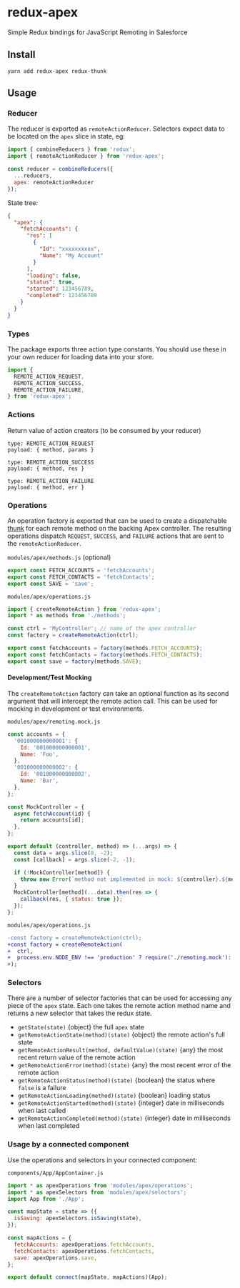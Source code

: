 # redux-apex
Simple Redux bindings for JavaScript Remoting in Salesforce

## Install

`yarn add redux-apex redux-thunk`

## Usage

### Reducer

The reducer is exported as `remoteActionReducer`. Selectors expect data to be located on the `apex` slice in state, eg:

```js
import { combineReducers } from 'redux';
import { remoteActionReducer } from 'redux-apex';

const reducer = combineReducers({
  ...reducers,
  apex: remoteActionReducer
});
```

State tree:
```json
{
  "apex": {
    "fetchAccounts": {
      "res": [
        {
          "Id": "xxxxxxxxxx",
          "Name": "My Account"
        }
      ],
      "loading": false,
      "status": true,
      "started": 123456789,
      "completed": 123456789
    }
  }
}
```

### Types

The package exports three action type constants. You should use these in your own reducer for loading data into your store.

```js
import {
  REMOTE_ACTION_REQUEST,
  REMOTE_ACTION_SUCCESS,
  REMOTE_ACTION_FAILURE,
} from 'redux-apex';
```

### Actions

Return value of action creators (to be consumed by your reducer)

```
type: REMOTE_ACTION_REQUEST
payload: { method, params }

type: REMOTE_ACTION_SUCCESS
payload: { method, res }

type: REMOTE_ACTION_FAILURE
payload: { method, err }
```

### Operations

An operation factory is exported that can be used to create a dispatchable [thunk](https://github.com/reduxjs/redux-thunk) for each remote method on the backing Apex controller. The resulting operations dispatch `REQUEST`, `SUCCESS`, and `FAILURE` actions that are sent to the `remoteActionReducer`.

`modules/apex/methods.js` (optional)
```js
export const FETCH_ACCOUNTS = 'fetchAccounts';
export const FETCH_CONTACTS = 'fetchContacts';
export const SAVE = 'save';
```

`modules/apex/operations.js`
```js
import { createRemoteAction } from 'redux-apex';
import * as methods from './methods';

const ctrl = 'MyController'; // name of the apex controller
const factory = createRemoteAction(ctrl);

export const fetchAccounts = factory(methods.FETCH_ACCOUNTS);
export const fetchContacts = factory(methods.FETCH_CONTACTS);
export const save = factory(methods.SAVE);
```

#### Development/Test Mocking

The `createRemoteAction` factory can take an optional function as its second argument that will intercept the remote action call. This can be used for mocking in development or test environments.

`modules/apex/remoting.mock.js`
```js
const accounts = {
  '001000000000001': {
    Id: '001000000000001',
    Name: 'Foo',
  },
  '001000000000002': {
    Id: '001000000000002',
    Name: 'Bar',
  },
};

const MockController = {
  async fetchAccount(id) {
    return accounts[id];
  },
};

export default (controller, method) => (...args) => {
  const data = args.slice(0, -2);
  const [callback] = args.slice(-2, -1);

  if (!MockController[method]) {
    throw new Error(`method not implemented in mock: ${controller}.${method}`);
  }
  MockController[method](...data).then(res => {
    callback(res, { status: true });
  });
};
```

`modules/apex/operations.js`
```diff
-const factory = createRemoteAction(ctrl);
+const factory = createRemoteAction(
+  ctrl,
+  process.env.NODE_ENV !== 'production' ? require('./remoting.mock'): null
+);
```

### Selectors

There are a number of selector factories that can be used for accessing any piece of the `apex` state. Each one takes the remote action method name and returns a new selector that takes the redux state.

- `getState(state)` {object} the full `apex` state
- `getRemoteActionState(method)(state)` {object} the remote action's full state
- `getRemoteActionResult(method, defaultValue)(state)` {any} the most recent return value of the remote action
- `getRemoteActionError(method)(state)` {any} the most recent error of the remote action
- `getRemoteActionStatus(method)(state)` {boolean} the status where `false` is a failure
- `getRemoteActionLoading(method)(state)` {boolean} loading status
- `getRemoteActionStarted(method)(state)` {integer} date in milliseconds when last called
- `getRemoteActionCompleted(method)(state)` {integer} date in milliseconds when last completed

### Usage by a connected component

Use the operations and selectors in your connected component:

`components/App/AppContainer.js`
```js
import * as apexOperations from 'modules/apex/operations';
import * as apexSelectors from 'modules/apex/selectors';
import App from './App';

const mapState = state => ({
  isSaving: apexSelectors.isSaving(state),
});

const mapActions = {
  fetchAccounts: apexOperations.fetchAccounts,
  fetchContacts: apexOperations.fetchContacts,
  save: apexOperations.save,
};

export default connect(mapState, mapActions)(App);
```
